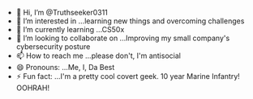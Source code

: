 - 👋 Hi, I’m @Truthseeker0311
- 👀 I’m interested in ...learning new things and overcoming challenges
- 🌱 I’m currently learning ...CS50x
- 💞️ I’m looking to collaborate on ...Improving my small company's cybersecurity posture
- 📫 How to reach me ...please don't, I'm antisocial
- 😄 Pronouns: ...Me, I, Da Best
- ⚡ Fun fact: ...I'm a pretty cool covert geek. 10 year Marine Infantry! OOHRAH! 

<!---
Truthseeker0311/Truthseeker0311 is a ✨ special ✨ repository because its `README.md` (this file) appears on your GitHub profile.
You can click the Preview link to take a look at your changes.
--->
